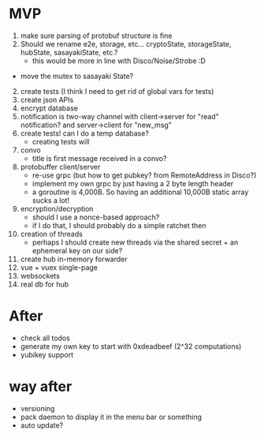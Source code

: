 # MVP

1. make sure parsing of protobuf structure is fine
2. Should we rename e2e, storage, etc... cryptoState, storageState, hubState, sasayakiState, etc.? 
    - this would be more in line with Disco/Noise/Strobe :D
* move the mutex to sasayaki State?
2. create tests (I think I need to get rid of global vars for tests)
1. create json APIs 
1. encrypt database
2. notification is two-way channel with client->server for "read" notification? and server->client for "new_msg"
1. create tests! can I do a temp database?
    - creating tests will
1. convo
    - title is first message received in a convo?
1. protobuffer client/server 
    - re-use grpc (but how to get pubkey? from RemoteAddress in Disco?)
    - implement my own grpc by just having a 2 byte length header
    - a goroutine is 4,000B. So having an additional 10,000B static array sucks a lot!
1. encryption/decryption
    - should I use a nonce-based approach?
    - if I do that, I should probably do a simple ratchet then
1. creation of threads
    - perhaps I should create new threads via the shared secret + an ephemeral key on our side?
1. create hub in-memory forwarder
1. vue + vuex single-page
5. websockets
6. real db for hub



# After

* check all todos
* generate my own key to start with 0xdeadbeef (2^32 computations)
* yubikey support

# way after

* versioning
* pack daemon to display it in the menu bar or something
* auto update?